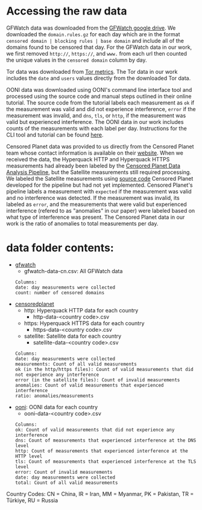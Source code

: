 # Accessing the raw data
GFWatch data was downloaded from the [GFWatch google drive](https://drive.google.com/drive/folders/1911y0-rLfTjrcoDdgKLhMj4c8rqd0Iyd). We downloaded the `domain.rules.gz` for each day which are in the format `censored domain | blocking rules | base domain` and include all of the domains found to be censored that day. For the GFWatch data in our work, we first removed `http://`, `https://`, and `www.` from each url then counted the unique values in the `censored domain` column by day. 

Tor data was downloaded from [Tor metrics](https://metrics.torproject.org/userstats-relay-country.html). The Tor data in our work includes the `date` and `users` values directly from the downloaded Tor data. 

OONI data was downloaded using OONI's command line interface tool and processed using the source code and manual steps outlined in their online tutorial. The source code from the tutorial labels each measurement as `ok` if the measurement was valid and did not experience interference, `error` if the measurement was invalid, and `dns`, `tls`, or `http`, if the measurement was valid but experienced interference. The OONI data in our work includes counts of the measurements with each label per day. Instructions for the CLI tool and tutorial can be found [here](https://ooni.org/notebooks/tutorial-russia-data-analysis-case-study.html).

Censored Planet data was provided to us directly from the Censored Planet team whose contact information is available on their [website](https://censoredplanet.org). When we received the data, the Hyperquack HTTP and Hyperquack HTTPS measurements had already been labeled by the [Censored Planet Data Analysis Pipeline](https://github.com/censoredplanet/censoredplanet-analysis/tree/master), but the Satellite measurements still required processing. We labeled the Satellite measurements using [source code](https://github.com/censoredplanet/censoredplanet-analysis/blob/master/table/queries/merged_reduced_scans.sql) Censored Planet developed for the pipeline but had not yet implemented. Censored Planet's pipeline labels a measurement with `expected` if the measurement was valid and no interference was detected. If the measurement was invalid, its labeled as `error`, and the measurements that were valid but experienced interference (refered to as "anomalies" in our paper) were labeled based on what type of interference was present. The Censored Planet data in our work is the ratio of anomalies to total measurements per day. 

# data folder contents:
- [gfwatch](/data/gfwatch)
    - gfwatch-data-cn.csv: All GFWatch data
    ```
    Columns:
    date: day measurements were collected
    count: number of censored domains

- [censoredplanet](/data/censoredplanet)
    - http: Hyperquack HTTP data for each country
        - http-data-\<country code>.csv
    - https: Hyperquack HTTPS data for each country
        - https-data-\<country code>.csv
    - satellite: Satellite data for each country
        - satellite-data-\<country code>.csv
  ```
  Columns:
  date: day measurements were collected
  measurements: Count of all valid measurements
  ok (in the http/https files): Count of valid measurements that did not experience any interference
  error (in the satellite files): Count of invalid measurements
  anomalies: Count of valid measurements that experienced interference
  ratio: anomalies/measurements
- [ooni](/data/ooni): OONI data for each country
    - ooni-data-\<country code>.csv
    ```
    Columns:
    ok: Count of valid measurements that did not experience any interference
    dns: Count of measurements that experienced interference at the DNS level
    http: Count of measurements that experienced interference at the HTTP level
    tls: Count of measurements that experienced interference at the TLS level
    error: Count of invalid measurements
    date: day measurements were collected
    total: Count of all valid measurements

Country Codes: CN = China, IR = Iran, MM = Myanmar, PK = Pakistan, TR = Türkiye, RU = Russia
